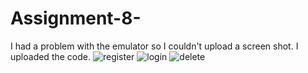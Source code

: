 # Assignment-8-
I had a problem with the emulator so I couldn't upload a screen shot. I uploaded the code.
![register](https://user-images.githubusercontent.com/68968488/165391595-f6a2c11b-dfbe-42e0-b52a-07d7dae17f00.PNG)
![login](https://user-images.githubusercontent.com/68968488/165391605-a3c203c7-1b8e-42a3-98b5-56d3aa803a6b.PNG)
![delete](https://user-images.githubusercontent.com/68968488/165391609-0b22c5a7-359f-4eec-a8e8-7f732fe18dbb.PNG)

